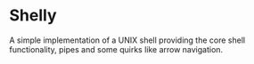 # Shelly
A simple implementation of a UNIX shell providing the core shell functionality, pipes and some quirks like arrow navigation.
